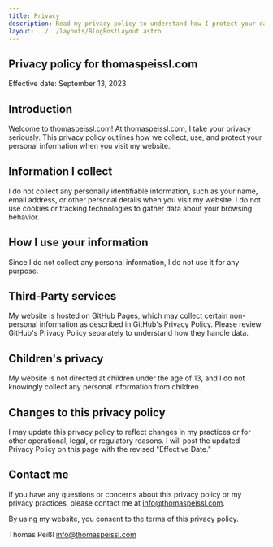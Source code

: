 ```yaml
---
title: Privacy
description: Read my privacy policy to understand how I protect your data. Learn about data collection, usage, and your rights. Your privacy matters to me.
layout: ../../layouts/BlogPostLayout.astro
---
```


## Privacy policy for thomaspeissl.com

Effective date: September 13, 2023

## Introduction

Welcome to thomaspeissl.com! At thomaspeissl.com, I take your privacy seriously. This privacy policy outlines how we collect, use, and protect your personal information when you visit my website.

## Information I collect

I do not collect any personally identifiable information, such as your name, email address, or other personal details when you visit my website. I do not use cookies or tracking technologies to gather data about your browsing behavior.

## How I use your information

Since I do not collect any personal information, I do not use it for any purpose.

## Third-Party services

My website is hosted on GitHub Pages, which may collect certain non-personal information as described in GitHub's Privacy Policy. Please review GitHub's Privacy Policy separately to understand how they handle data.

## Children's privacy

My website is not directed at children under the age of 13, and I do not knowingly collect any personal information from children.

## Changes to this privacy policy

I may update this privacy policy to reflect changes in my practices or for other operational, legal, or regulatory reasons. I will post the updated Privacy Policy on this page with the revised "Effective Date."

## Contact me

If you have any questions or concerns about this privacy policy or my privacy practices, please contact me at info@thomaspeissl.com.

By using my website, you consent to the terms of this privacy policy.

Thomas Peißl info@thomaspeissl.com

